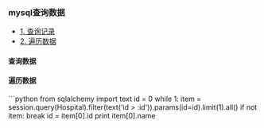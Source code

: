 ### mysql查询数据
* [1. 查询记录](#1)
* [2. 遍历数据](#2)

<h4 id="1">查询数据</h4>

<h4 id="2">遍历数据</h4>
```python
from sqlalchemy import text
id = 0
while 1:
    item = session.query(Hospital).filter(text('id > :id')).params(id=id).limit(1).all()
    if not item:
        break
    id = item[0].id
    print item[0].name

```
